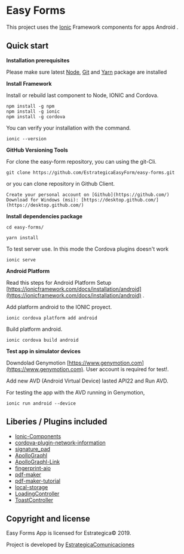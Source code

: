 # Easy Forms

This project uses the [Ionic](https://ionicframework.com/docs/intro) Framework components for apps Android .

## Quick start


**Installation prerequisites**

Please make sure latest [Node](https://nodejs.org/es/), [Git](https://git-scm.com/downloads) and [Yarn](https://yarnpkg.com/lang/en/docs/install/) package are installed


**Install Framework**

Install or rebuild last component to Node, IONIC and Cordova.
```
npm install -g npm
npm install -g ionic
npm install -g cordova
```

You can verify your installation with the command.
```
ionic --version 
```

**GitHub Versioning Tools**

For clone the easy-form repository, you can using the git-Cli.

```
git clone https://github.com/EstrategicaEasyForm/easy-forms.git
```

or you can clone repository in Github Client.

```
Create your personal account on [Github](https://github.com/)
Download for Windows (msi): [https://desktop.github.com/](https://desktop.github.com/)
```

**Install dependencies package**
```
cd easy-forms/
```
```
yarn install
```

To test server use. In this mode the Cordova plugins doesn't work
```
ionic serve
```

**Android Platform**

Read this steps for Android Platform Setup [https://ionicframework.com/docs/installation/android](https://ionicframework.com/docs/installation/android) .

Add platform android to the IONIC proyect.

```
ionic cordova platform add android
```

Build platform android.

```
ionic cordova build android
```

**Test app in simulator devices**

Downdolad Genymotion [https://www.genymotion.com](https://www.genymotion.com). User account is required for test!.

Add new AVD (Android Virtual Device) lasted API22 and Run AVD.

For testing the app with the AVD running in Genymotion, 

```
ionic run android --device
```
## Liberies / Plugins included 
* [Ionic-Components](https://ionicframework.com/docs/components/)
* [cordova-plugin-network-information](https://ionicframework.com/docs/native/network)
* [signature_pad](https://www.npmjs.com/package/signature_pad)
* [ApolloGraqhl]() 
* [ApolloGraqhl-Link](https://www.apollographql.com/docs/link/links/error)
* [fingerprint-aio](https://ionicframework.com/docs/native/fingerprint-aio)
* [pdf-maker](https://pdfmake.github.io/docs/)
* [pdf-maker-tutorial](https://ionicacademy.com/create-pdf-files-ionic-pdfmake/)
* [local-storage](https://ionicframework.com/docs/building/storage)
* [LoadingController](https://ionicframework.com/docs/v3/api/components/loading/LoadingController/)
* [ToastController](https://ionicframework.com/docs/v3/api/components/toast/ToastController/)

## Copyright and license

Easy Forms App is licensed for Estrategica&copy; 2019.

Project is developed by [EstrategicaComunicaciones](https://github.com/EstrategicaEasyForm)

